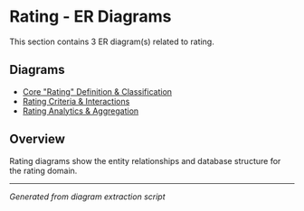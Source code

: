# Rating - ER Diagrams

This section contains 3 ER diagram(s) related to rating.

## Diagrams

- [Core "Rating" Definition & Classification](core_rating_definition_classification.md)
- [Rating Criteria & Interactions](rating_criteria_interactions.md)
- [Rating Analytics & Aggregation](rating_analytics_aggregation.md)

## Overview

Rating diagrams show the entity relationships and database structure for the rating domain.

---
*Generated from diagram extraction script*
